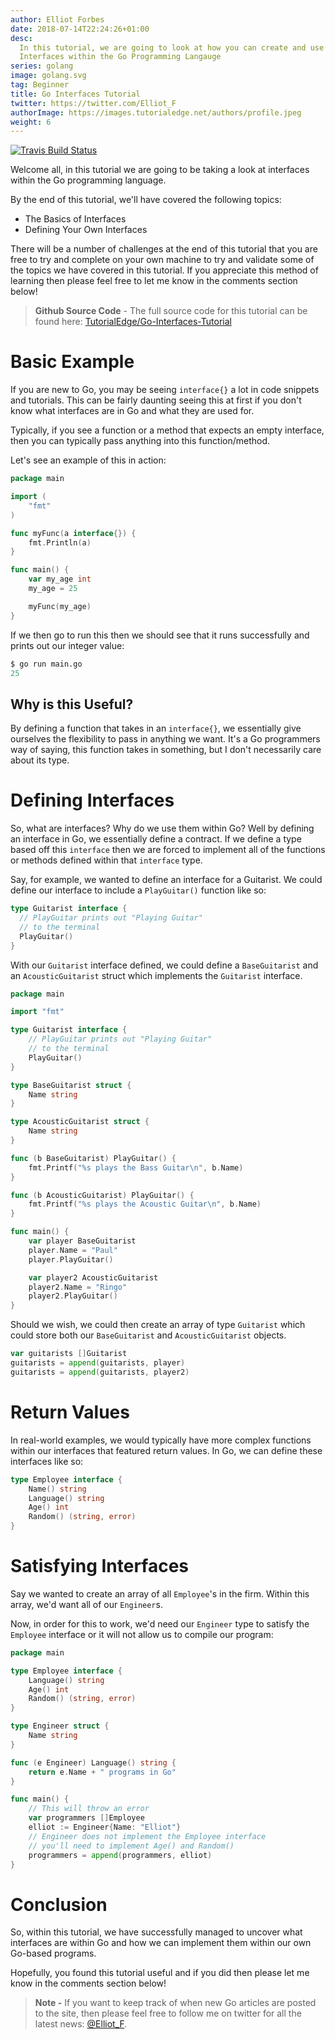 ```yaml
---
author: Elliot Forbes
date: 2018-07-14T22:24:26+01:00
desc:
  In this tutorial, we are going to look at how you can create and use your own
  Interfaces within the Go Programming Langauge
series: golang
image: golang.svg
tag: Beginner
title: Go Interfaces Tutorial
twitter: https://twitter.com/Elliot_F
authorImage: https://images.tutorialedge.net/authors/profile.jpeg
weight: 6
---
```


[![Travis Build Status](https://travis-ci.org/TutorialEdge/go-interfaces-tutorial.svg?branch=master)](https://github.com/TutorialEdge/go-interfaces-tutorial)

Welcome all, in this tutorial we are going to be taking a look at interfaces
within the Go programming language.

By the end of this tutorial, we'll have covered the following topics:

* The Basics of Interfaces
* Defining Your Own Interfaces

There will be a number of challenges at the end of this tutorial that you are free
to try and complete on your own machine to try and validate some of the topics we have
covered in this tutorial. If you appreciate this method of learning then please
feel free to let me know in the comments section below!

> **Github Source Code** - The full source code for this tutorial can be found here: 
[TutorialEdge/Go-Interfaces-Tutorial](https://github.com/TutorialEdge/go-interfaces-tutorial)

# Basic Example

If you are new to Go, you may be seeing `interface{}` a lot in code snippets and
tutorials. This can be fairly daunting seeing this at first if you don't know
what interfaces are in Go and what they are used for.

Typically, if you see a function or a method that expects an empty interface,
then you can typically pass anything into this function/method.

Let's see an example of this in action:

```go
package main

import (
    "fmt"
)

func myFunc(a interface{}) {
    fmt.Println(a)
}

func main() {
    var my_age int
    my_age = 25

    myFunc(my_age)
}
```

If we then go to run this then we should see that it runs successfully and
prints out our integer value:

```s
$ go run main.go
25
```

## Why is this Useful?

By defining a function that takes in an `interface{}`, we essentially give
ourselves the flexibility to pass in anything we want. It's a Go programmers way
of saying, this function takes in something, but I don't necessarily care about
its type.

# Defining Interfaces

So, what are interfaces? Why do we use them within Go? Well by defining an
interface in Go, we essentially define a contract. If we define a type based off
this `interface` then we are forced to implement all of the functions or methods
defined within that `interface` type.

Say, for example, we wanted to define an interface for a Guitarist. We could
define our interface to include a `PlayGuitar()` function like so:

```go
type Guitarist interface {
  // PlayGuitar prints out "Playing Guitar"
  // to the terminal
  PlayGuitar()
}
```

With our `Guitarist` interface defined, we could define a `BaseGuitarist` and an
`AcousticGuitarist` struct which implements the `Guitarist` interface.

```go
package main

import "fmt"

type Guitarist interface {
    // PlayGuitar prints out "Playing Guitar"
    // to the terminal
    PlayGuitar()
}

type BaseGuitarist struct {
    Name string
}

type AcousticGuitarist struct {
    Name string
}

func (b BaseGuitarist) PlayGuitar() {
    fmt.Printf("%s plays the Bass Guitar\n", b.Name)
}

func (b AcousticGuitarist) PlayGuitar() {
    fmt.Printf("%s plays the Acoustic Guitar\n", b.Name)
}

func main() {
    var player BaseGuitarist
    player.Name = "Paul"
    player.PlayGuitar()

    var player2 AcousticGuitarist
    player2.Name = "Ringo"
    player2.PlayGuitar()
}
```

Should we wish, we could then create an array of type `Guitarist` which could
store both our `BaseGuitarist` and `AcousticGuitarist` objects.

```go
var guitarists []Guitarist
guitarists = append(guitarists, player)
guitarists = append(guitarists, player2)
```

# Return Values

In real-world examples, we would typically have more complex functions within
our interfaces that featured return values. In Go, we can define these
interfaces like so:

```go
type Employee interface {
    Name() string
    Language() string
    Age() int
    Random() (string, error)
}
```

# Satisfying Interfaces

Say we wanted to create an array of all `Employee`'s in the firm. Within this
array, we'd want all of our `Engineer`s.

Now, in order for this to work, we'd need our `Engineer` type to satisfy the
`Employee` interface or it will not allow us to compile our program:

```go
package main

type Employee interface {
    Language() string
    Age() int
    Random() (string, error)
}

type Engineer struct {
    Name string
}

func (e Engineer) Language() string {
    return e.Name + " programs in Go"
}

func main() {
    // This will throw an error
    var programmers []Employee
    elliot := Engineer{Name: "Elliot"}
    // Engineer does not implement the Employee interface
    // you'll need to implement Age() and Random()
    programmers = append(programmers, elliot)
}
```

# Conclusion

So, within this tutorial, we have successfully managed to uncover what
interfaces are within Go and how we can implement them within our own Go-based
programs.

Hopefully, you found this tutorial useful and if you did then please let me know
in the comments section below!

> **Note -** If you want to keep track of when new Go articles are posted to the
> site, then please feel free to follow me on twitter for all the latest news:
> [@Elliot_F](https://twitter.com/elliot_f).
